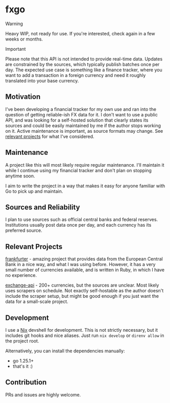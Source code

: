# fxgo

> [!WARNING]
> Heavy WIP, not ready for use. If you're interested, check again in a few weeks or months.

> [!IMPORTANT]
> Please note that this API is not intended to provide real-time data. Updates are constrained by the sources, which typically publish batches once per day.
> The expected use case is something like a finance tracker, where you want to add a transaction in a foreign currency and need it roughly translated into your base currency.

## Motivation

I've been developing a financial tracker for my own use and ran into the question of getting reliable-ish FX data for it. I don't want to use a public API, and was looking for a self-hosted solution that clearly states its sources and could be easily maintained by me if the author stops working on it. Active maintenance is important, as source formats may change. See [relevant projects](#relevant-projects) for what I've considered.

## Maintenance

A project like this will most likely require regular maintenance. I'll maintain it while I continue using my financial tracker and don't plan on stopping anytime soon.

I aim to write the project in a way that makes it easy for anyone familiar with Go to pick up and maintain.

## Sources and Reliability

I plan to use sources such as official central banks and federal reserves. Institutions usually post data once per day, and each currency has its preferred source.

## Relevant Projects

[frankfurter](https://github.com/lineofflight/frankfurter) - amazing project that provides data from the European Central Bank in a nice way, and what I was using before. However, it has a very small number of currencies available, and is written in Ruby, in which I have no experience.

[exchange-api](https://github.com/fawazahmed0/exchange-api) - 200+ currencies, but the sources are unclear. Most likely uses scrapers on schedule. Not exactly self-hostable as the author doesn't include the scraper setup, but might be good enough if you just want the data for a small-scale project.

## Development

I use a [Nix](https://nixos.org) devshell for development. This is not strictly necessary, but it includes git hooks and nice aliases. Just run `nix develop` or `direnv allow` in the project root.

Alternatively, you can install the dependencies manually:

- go 1.25.1+
- that's it :)

## Contribution

PRs and issues are highly welcome.
